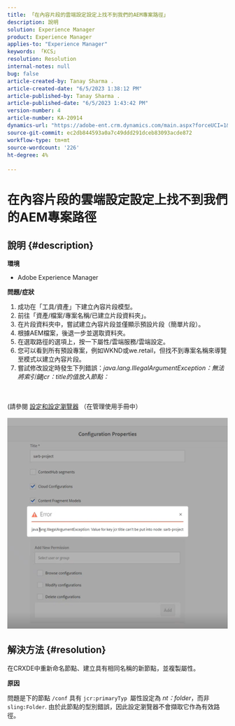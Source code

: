 ```yaml
---
title: 「在內容片段的雲端設定設定上找不到我們的AEM專案路徑」
description: 說明
solution: Experience Manager
product: Experience Manager
applies-to: "Experience Manager"
keywords: 「KCS」
resolution: Resolution
internal-notes: null
bug: false
article-created-by: Tanay Sharma .
article-created-date: "6/5/2023 1:38:12 PM"
article-published-by: Tanay Sharma .
article-published-date: "6/5/2023 1:43:42 PM"
version-number: 4
article-number: KA-20914
dynamics-url: "https://adobe-ent.crm.dynamics.com/main.aspx?forceUCI=1&pagetype=entityrecord&etn=knowledgearticle&id=01bdb936-a603-ee11-8f6e-6045bd006b4b"
source-git-commit: ec2db844593a0a7c49ddd291dceb83093acde872
workflow-type: tm+mt
source-wordcount: '226'
ht-degree: 4%

---
```


# 在內容片段的雲端設定設定上找不到我們的AEM專案路徑

## 說明 {#description}


<b>環境</b>

- Adobe Experience Manager


<b>問題/症狀</b>

1. 成功在「工具/資產」下建立內容片段模型。
2. 前往「資產/檔案/專案名稱/已建立片段資料夾」。
3. 在片段資料夾中，嘗試建立內容片段並僅顯示預設片段（簡單片段）。
4. 根據AEM檔案，後退一步並選取資料夾。
5. 在選取路徑的選項上，按一下屬性/雲端服務/雲端設定。
6. 您可以看到所有預設專案，例如WKND或we.retail，但找不到專案名稱來導覽至模式以建立內容片段。
7. 嘗試修改設定時發生下列錯誤：*java.lang.IllegalArgumentException：無法將索引鍵jcr：title的值放入節點：*

<br><br>(請參閱 [設定和設定瀏覽器](https://experienceleague.adobe.com/docs/experience-manager-65/administering/introduction/configurations.html?lang=en) （在管理使用手冊中）<br><br>![](assets/___05bdb936-a603-ee11-8f6e-6045bd006b4b___.png)<br>

## 解決方法 {#resolution}


在CRXDE中重新命名節點、建立具有相同名稱的新節點，並複製屬性。

<b>原因</b>

問題是下的節點 `/conf` 具有 `jcr:primaryTyp `屬性設定為 *nt：folder*，而非 `sling:Folder`.
由於此節點的型別錯誤，因此設定瀏覽器不會擷取它作為有效路徑。
